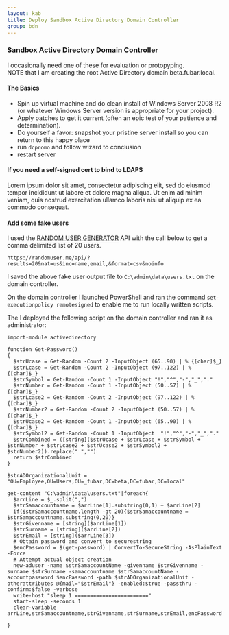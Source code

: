```yaml
---
layout: kab
title: Deploy Sandbox Active Directory Domain Controller
group: bdn
---
```


### Sandbox Active Directory Domain Controller

I occasionally need one of these for evaluation or protopyping.  
NOTE that I am creating the root Active Directory domain beta.fubar.local.

#### The Basics

- Spin up virtual machine and do clean install of Windows Server 2008 R2 (or whatever Windows Server version is appropriate for your project).
- Apply patches to get it current (often an epic test of your patience and determination).
- Do yourself a favor: snapshot your pristine server install so you can return to this happy place
- run `dcpromo` and follow wizard to conclusion
- restart server

#### If you need a self-signed cert to bind to LDAPS

Lorem ipsum dolor sit amet, consectetur adipiscing elit, sed do eiusmod tempor incididunt ut labore et dolore magna aliqua. Ut enim ad minim veniam, quis nostrud exercitation ullamco laboris nisi ut aliquip ex ea commodo consequat.

#### Add some fake users

I used the [RANDOM USER GENERATOR](https://randomuser.me/) API with the call below to get a comma delimited list of 20 users. 
```
https://randomuser.me/api/?results=20&nat=us&inc=name,email,&format=csv&noinfo
```
I saved the above fake user output file to `C:\admin\data\users.txt` on the domain controller.

On the domain controller I launched PowerShell and ran the command `set-executionpolicy remotesigned` to enable me to run locally written scripts.

The I deployed the following script on the domain controller and ran it as administrator:
```
import-module activedirectory

function Get-Password()
{
  $strUcase = Get-Random -Count 2 -InputObject (65..90) | % {[char]$_}
  $strLcase = Get-Random -Count 2 -InputObject (97..122) | % {[char]$_}
  $strSymbol = Get-Random -Count 1 -InputObject "!","^","-","_","."
  $strNumber = Get-Random -Count 1 -InputObject (50..57) | % {[char]$_}
  $strLcase2 = Get-Random -Count 2 -InputObject (97..122) | % {[char]$_}
  $strNumber2 = Get-Random -Count 2 -InputObject (50..57) | % {[char]$_}
  $strUcase2 = Get-Random -Count 1 -InputObject (65..90) | % {[char]$_}
  $strSymbol2 = Get-Random -Count 1 -InputObject  "!","^","-","_","."
  $strCombined = ([string]($strUcase + $strLcase + $strSymbol + $strNumber + $strLcase2 + $strUcase2 + $strSymbol2 + $strNumber2)).replace(" ","")
  return $strCombined
}

$strADOrganizationalUnit = "OU=Employee,OU=Users,OU=_fubar,DC=beta,DC=fubar,DC=local"

get-content "C:\admin\data\users.txt"|foreach{
  $arrLine = $_.split(",")
  $strSamaccountname = $arrLine[1].substring(0,1) + $arrLine[2]
  if($strSamaccountname.length -gt 20){$strSamaccountname = $strSamaccountname.substring(0,20)}
  $strGivenname = [string]($arrLine[1])
  $strSurname = [string]($arrLine[2])
  $strEmail = [string]($arrLine[3])
  # Obtain password and convert to securestring
  $encPassword = $(get-password) | ConvertTo-SecureString -AsPlainText -Force
  # Attempt actual object creation
  new-aduser -name $strSamaccountName -givenname $strGivenname -surname $strSurname -samaccountname $strSamaccountName -accountpassword $encPassword -path $strADOrganizationalUnit -otherattributes @{mail="$strEmail"} -enabled:$true -passthru -confirm:$false -verbose
  write-host "sleep 1 ========================"
  start-sleep -seconds 1
  clear-variable arrLine,strSamaccountname,strGivenname,strSurname,strEmail,encPassword

}
```


<br/>
<br/>
